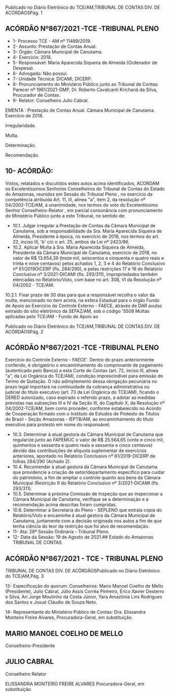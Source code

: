 Publicado  no  Diário  Eletrônico do TCE/AM,TRIBUNAL DE CONTAS DIV. DE ACÓRDÃOSPág. 1

## ACÓRDÃO Nº867/2021 -TCE -TRIBUNAL PLENO

- 1- Processo TCE - AM nº 11489/2019.
- 2- Assunto: Prestação de Contas Anual.
- 3- Órgão: Câmara Municipal de Canutama.
- 4- Exercício: 2018.
- 5- Responsável: Maria Aparecida Siqueira de Almeida (Ordenador de Despesa).
- 6- Advogado: Não possui.
- 7- Unidade Técnica: DICAMI, DICERP.
- 8- Pronunciamento  do  Ministério  Público  junto  ao  Tribunal  de  Contas: Parecer  nº 1961/2021-DMP, Dr. Roberto Cavalcanti Krichanã da Silva, Procurador de Contas.
- 9- Relator: Conselheiro Julio Cabral.

EMENTA : Prestação  de  Contas  Anual. Câmara Municipal de Canutama. Exercício de 2018.

Irregularidade.

Multa.

Determinação.

Recomendação.

## 10-  ACÓRDÃO:

Vistos, relatados e discutidos estes autos acima identificados, ACORDAM os Excelentíssimos Senhores Conselheiros do Tribunal de Contas do Estado do Amazonas, reunidos em Sessão do Tribunal Pleno , no exercício da competência atribuída Art. 11, III, alínea "a", item 2, da resolução nº 04/2002-TCE/AM, à unanimidade, nos termos do voto do Excelentíssimo Senhor Conselheiro-Relator , em parcial consonância com pronunciamento do Ministério Público junto a este Tribunal, no sentido de:

- 10.1. Julgar irregular a Prestação  de  Contas  da  Câmara  Municipal  de Canutama, sob a responsabilidade da Sra. Maria Aparecida Siqueira de Almeida, Presidente  à  época,  no  exercício  de  2018,  nos  termos  do  art. 22, inciso III, 'b' c/c o art. 25, ambos da Lei nº 2423/96.
- 10.2. Aplicar Multa à Sra. Maria Aparecida Siqueira de Almeida, Presidente da Câmara Municipal de Canutama, exercício de 2018, no valor de R$ 13.654,39 (treze mil, seiscentos e cinquenta e quatro reais e trinta e nove centavos) pelos achados 1, 2, 3 e 4 do Relatório Conclusivo nº 61/2019DICERP  (fls. 284/290), e pelas restrições 17 e 18 do Relatório Conclusivo  nº  3/2021-DICAMI  (fls.  293/311),  impropriedades  também elencadas no Relatório/Voto, com base no art. 308, VI da Resolução nº 04/2002 - TCE/AM.

10.2.1. Fixar prazo de 30 dias para que a responsável recolha o valor da  multa, mencionado  no  item  acima,  na  esfera Estadual  para  o  órgão  Fundo  de  Apoio  ao  Exercício  do Controle Externo - FAECE, através de DAR avulso extraído do  sítio  eletrônico  da  SEFAZ/AM,  sob  o  código  '5508  Multas aplicadas pelo TCE/AM  -  Fundo  de  Apoio  ao

Publicado  no  Diário  Eletrônico do TCE/AM,TRIBUNAL DE CONTAS DIV. DE ACÓRDÃOSPág. 2

## ACÓRDÃO Nº867/2021 -TCE -TRIBUNAL PLENO

Exercício  do  Controle  Externo  -  FAECE'.  Dentro  do  prazo anteriormente conferido, é obrigatório o encaminhamento do comprovante de pagamento (autenticado pelo Banco) a esta Corte  de  Contas  (art.  72,  inciso  III,  alínea  "a",  da  Lei Orgânica do TCE/AM), condição imprescindível para emissão do Termo de Quitação. O não adimplemento dessa obrigação pecuniária no prazo legal importará na continuidade da cobrança administrativa ou judicial do título executivo  (art.  73  da  Lei  Orgânica  do  TCE/AM),  ficando  o DERED autorizado, caso expirado o referido prazo, a adotar as medidas previstas nas subseções III e IV da Seção III, do Capítulo  X,  da  Resolução  nº  04/2002-TCE/AM,  bem  como proceder, conforme estabelecido no Acordo de Cooperação firmado com o Instituto de Estudos de Protesto de Títulos do Brasil - Seção Amazonas - IEPTB/AM, ao encaminhamento do título executivo para protesto em nome do responsável;

- 10.3. Determinar à  atual  gestora  da  Câmara  Municipal  de  Canutama que regularize junto ao FAPEMUC o valor de R$ 25.564,65 (vinte e cinco mil, quinhentos e sessenta e quatro reais e sessenta e cinco centavos) devido das  contribuições de  alíquota suplementar  de  exercícios  anteriores, apontado no Relatório Conclusivo nº 61/2019-DICERP de folhas 284/290 (Achado 2).
- 10.4. Recomendar à atual gestora da Câmara Municipal de Canutama que providencie  a  criação  de  setor/departamento  específico  para  cuidar  do patrimônio,  a  fim  de  ampliar  o  controle  quanto  aos  bens  da  Câmara Municipal  (Restrição  9  do  Relatório  Conclusivo  nº  3/2021-DICAMI  (fls. 293/311).
- 10.5. Determinar à  próxima  Comissão  de  Inspeção que  ao  inspecionar  a Câmara  Municipal  de  Canutama,  verifique  se  a determinação  e  a recomendação acima descritas foram cumpridas.
- 10.6. Determinar à  Secretaria  do  Pleno  -  SEPLENO que  extraia  cópia do Relatório/Voto e encaminhe à atual gestora da Câmara Municipal de Canutama, juntamente com a decisão originada nos autos a fim de que tenha ciência do teor da restrição que foi alvo de recomendação.
- 11-  Ata: 28ª Sessão Ordinária - Tribunal Pleno.
- 12-  Data da Sessão: 19 de Agosto de 2021.## Estado do Amazonas TRIBUNAL DE CONTAS

## ACÓRDÃO Nº867/2021 - TCE - TRIBUNAL PLENO

TRIBUNAL DE CONTAS DIV. DE ACÓRDÃOSPublicado  no  Diário  Eletrônico do TCE/AM,Pág. 3

13-  Especificação do quorum: Conselheiros: Mario Manoel Coelho de Mello (Presidente), Julio Cabral, Júlio Assis Corrêa Pinheiro, Érico Xavier Desterro e Silva, Ari  Jorge  Moutinho  da  Costa  Júnior,  Yara  Amazônia  Lins  Rodrigues  dos  Santos  e Josué Cláudio de Souza Neto.

14-  Representante do Ministério Público de Contas: Dra. Elissandra Monteiro Freire Alvares, Procuradora-Geral, em substituição.

## MARIO MANOEL COELHO DE MELLO

Conselheiro-Presidente

## JULIO CABRAL

Conselheiro Relator

ELISSANDRA MONTEIRO FREIRE ALVARES Procuradora-Geral, em substituição